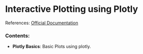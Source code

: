 # Interactive Plotting using Plotly  

References: [Official Documentation](https://plot.ly/python/)  

### Contents:  
* **Plotly Basics**: Basic Plots using plotly.  